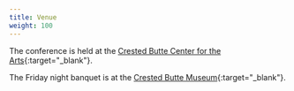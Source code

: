 ```yaml
---
title: Venue
weight: 100
---
```


The conference is held at the [Crested Butte Center for the Arts](https://crestedbuttearts.org/plan/directions/){:target="_blank"}.

The Friday night banquet is at the [Crested Butte Museum](https://crestedbuttemuseum.com/visit-us/){:target="_blank"}.
